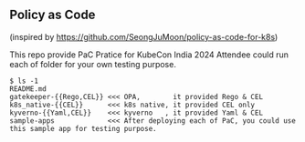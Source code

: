 ## Policy as Code
(inspired by https://github.com/SeongJuMoon/policy-as-code-for-k8s)

This repo provide PaC Pratice for KubeCon India 2024 
Attendee could run each of folder for your own testing purpose. 

```
$ ls -1    
README.md
gatekeeper-{{Rego,CEL}} <<< OPA,        it provided Rego & CEL
k8s_native-{{CEL}}      <<< k8s native, it provided CEL only 
kyverno-{{Yaml,CEL}}    <<< kyverno   , it provided Yaml & CEL 
sample-apps             <<< After deploying each of PaC, you could use this sample app for testing purpose. 
```
